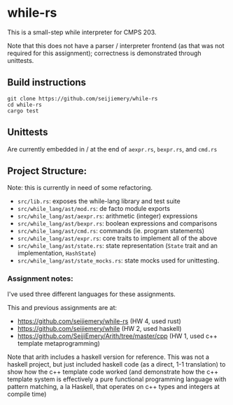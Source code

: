 # while-rs

This is a small-step while interpreter for CMPS 203.

Note that this does not have a parser / interpreter frontend 
(as that was not required for this assignment); correctness is 
demonstrated through unittests.

## Build instructions

    git clone https://github.com/seijiemery/while-rs
    cd while-rs
    cargo test
    
## Unittests

Are currently embedded in / at the end of `aexpr.rs`, `bexpr.rs`, and `cmd.rs`

## Project Structure:

Note: this is currently in need of some refactoring.

- `src/lib.rs`: exposes the while-lang library and test suite
- `src/while_lang/ast/mod.rs`: de facto module exports
- `src/while_lang/ast/aexpr.rs`: arithmetic (integer) expressions
- `src/while_lang/ast/bexpr.rs`: boolean expressions and comparisons
- `src/while_lang/ast/cmd.rs`: commands (ie. program statements)
- `src/while_lang/ast/expr.rs`: core traits to implement all of the above
- `src/while_lang/ast/state.rs`: state representation (`State` trait and an implementation, `HashState`)
- `src/while_lang/ast/state_mocks.rs`: state mocks used for unittesting.

### Assignment notes:

I've used three different languages for these assignments.

This and previous assignments are at:
- <https://github.com/seijiemery/while-rs> (HW 4, used rust)
- <https://github.com/seijiemery/while> (HW 2, used haskell)
- <https://github.com/SeijiEmery/Arith/tree/master/cpp> (HW 1, used c++ template metaprogramming)

Note that arith includes a haskell version for reference. This was not a haskell project, 
but just included haskell code (as a direct, 1-1 translation) to show how the c++ template 
code worked (and demonstrate how the c++ template system is effectively a pure functional 
programming language with pattern matching, a la Haskell, that operates on c++ types and 
integers at compile time)
